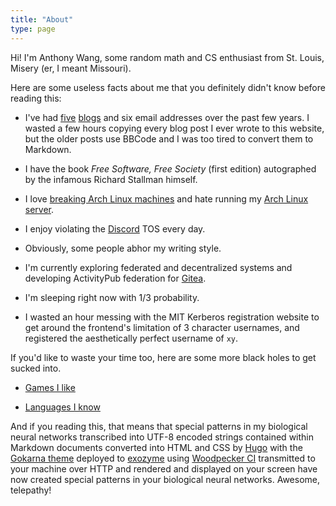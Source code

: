 ```yaml
---
title: "About"
type: page
---
```



Hi! I'm Anthony Wang, some random math and CS enthusiast from St. Louis, Misery (er, I meant Missouri).

Here are some useless facts about me that you definitely didn't know before reading this:

- I've had [five](https://artofproblemsolving.com/community/c726379) [blogs](https://git.exozy.me/Ta180m/blog) and six email addresses over the past few years. I wasted a few hours copying every blog post I ever wrote to this website, but the older posts use BBCode and I was too tired to convert them to Markdown.

- I have the book *Free Software, Free Society* (first edition) autographed by the infamous Richard Stallman himself.

- I love [breaking Arch Linux machines](/posts/installing-every-arch-package/) and hate running my [Arch Linux server](https://exozy.me).

- I enjoy violating the [Discord](/posts/dont-use-discord/) TOS every day.

- Obviously, some people abhor my writing style.

- I'm currently exploring federated and decentralized systems and developing ActivityPub federation for [Gitea](https://gitea.com/Ta180m/gitea).

- I'm sleeping right now with 1/3 probability.

- I wasted an hour messing with the MIT Kerberos registration website to get around the frontend's limitation of 3 character usernames, and registered the aesthetically perfect username of `xy`.

If you'd like to waste your time too, here are some more black holes to get sucked into.

- [Games I like](games)

- [Languages I know](languages)

And if you reading this, that means that special patterns in my biological neural networks transcribed into UTF-8 encoded strings contained within Markdown documents converted into HTML and CSS by [Hugo](https://gohugo.io) with the [Gokarna theme](https://github.com/526avijitgupta/gokarna) deployed to [exozyme](https://exozy.me) using [Woodpecker CI](https://woodpecker-ci.org) transmitted to your machine over HTTP and rendered and displayed on your screen have now created special patterns in your biological neural networks. Awesome, telepathy!
